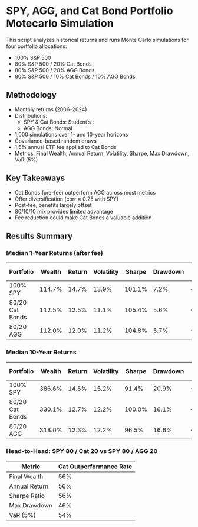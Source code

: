 # SPY, AGG, and Cat Bond Portfolio Motecarlo Simulation

This script analyzes historical returns and runs Monte Carlo simulations for four portfolio allocations:
- 100% S&P 500  
- 80% S&P 500 / 20% Cat Bonds  
- 80% S&P 500 / 20% AGG Bonds  
- 80% S&P 500 / 10% Cat Bonds / 10% AGG Bonds  

## Methodology
- Monthly returns (2006–2024)
- Distributions:
  - SPY & Cat Bonds: Student’s t
  - AGG Bonds: Normal
- 1,000 simulations over 1- and 10-year horizons
- Covariance-based random draws
- 1.5% annual ETF fee applied to Cat Bonds
- Metrics: Final Wealth, Annual Return, Volatility, Sharpe, Max Drawdown, VaR (5%)

## Key Takeaways
- Cat Bonds (pre-fee) outperform AGG across most metrics
- Offer diversification (corr ≈ 0.25 with SPY)
- Post-fee, benefits largely offset
- 80/10/10 mix provides limited advantage
- Fee reduction could make Cat Bonds a valuable addition

## Results Summary

### Median 1-Year Returns (after fee)
| Portfolio                     | Wealth | Return | Volatility | Sharpe | Drawdown | VaR (5%) |
|------------------------------|--------|--------|------------|--------|-----------|----------|
| 100% SPY                     | 114.7% | 14.7%  | 13.9%      | 101.1% | 7.2%      | -4.5%    |
| 80/20 Cat Bonds              | 112.5% | 12.5%  | 11.1%      | 105.4% | 5.6%      | -3.5%    |
| 80/20 AGG                    | 112.0% | 12.0%  | 11.2%      | 104.8% | 5.7%      | -3.5%    |

### Median 10-Year Returns
| Portfolio                     | Wealth | Return | Volatility | Sharpe | Drawdown | VaR (5%) |
|------------------------------|--------|--------|------------|--------|-----------|----------|
| 100% SPY                     | 386.6% | 14.5%  | 15.2%      | 91.4%  | 20.9%     | -5.5%    |
| 80/20 Cat Bonds              | 330.1% | 12.7%  | 12.2%      | 100.0% | 16.1%     | -4.3%    |
| 80/20 AGG                    | 318.0% | 12.3%  | 12.2%      | 96.5%  | 16.6%     | -4.4%    |

### Head-to-Head: SPY 80 / Cat 20 vs SPY 80 / AGG 20
| Metric         | Cat Outperformance Rate |
|----------------|--------------------------|
| Final Wealth   | 56%                      |
| Annual Return  | 56%                      |
| Sharpe Ratio   | 56%                      |
| Max Drawdown   | 46%                      |
| VaR (5%)       | 54%                      |

